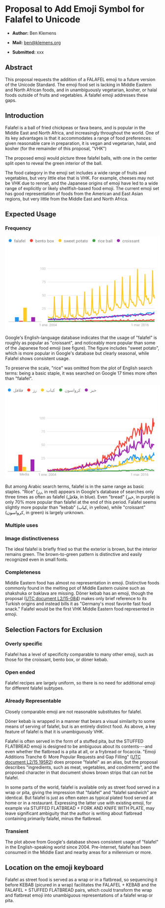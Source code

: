 Proposal to Add Emoji Symbol for **Falafel** to Unicode 
====================================================================

-   **Author:** Ben Klemens

-   **Mail:** ben@klemens.org

-   **Submitted:** xxx

Abstract
------------

This proposal requests the addition of a FALAFEL emoji to a future version of the
Unicode Standard.  The emoji food set is lacking in Middle Eastern and North African
foods, and in unambiguously vegetarian, kosher, or halal foods outside of fruits and
vegetables. A falafel emoji addresses these gaps.


Introduction
------------

Falafel is a ball of fried chickpeas or fava beans, and is popular in the Middle East
and North Africa, and increasingly throughout the world.  One of its key advantages is
that it accommodates a range of food preferences: given reasonable care in preparation,
it is vegan and vegetarian, halal, and kosher (for the remainder of this proposal, "VHK")

The proposed emoji would picture three falafel balls, with one in the center split open to
reveal the green interior of the ball.

The food category in the emoji set includes a wide range of fruits and vegetables, but
very little else that is VHK. For example, cheeses may not be VHK due to rennet, and the
Japanese origins of emoji have led to a wide range of explicitly or likely
shellfish-based food emoji. The current emoji set has good representation of foods
from the American and East Asian regions, but very little from the Middle East and
North Africa.

Expected Usage
------------

### Frequency

!["Falafel" is as common as "croissant" in Google's database](trends.png)

Google's English-language database indicates that the usage of "falafel" is roughly as popular as "croissant", and noticeably more popular than some of the Japanese food emoji (see figure). 
The figure includes "sweet potato", which is more popular in Google's database but clearly seasonal, while Falafel shows consistent usage.

To preserve the scale, "rice" was omitted from the plot of English search terms:
being a basic staple, it was searched on Google 17 times more often than "falafel".

!["Falafel" competes with basic staples in search popularity](atrends.png)

But among Arabic search terms, falafel is in the same range as basic staples.  "Rice"
(رز, in red) appears in Google's database of searches only three times as often as
falafel (فلافل, in blue).  Even "bread" (خبز, in purple) is only 70% more
popular than falafel at the end of this period. Falafel seems slightly more popular than "kebab" (كباب,
in yellow), while "croissant" (كرواسون, in green) is largely unknown.


### Multiple uses



### Image distinctiveness
The ideal falafel is briefly fried so that the exterior is brown, but the interior remains green. The brown-to-green pattern is distinctive and easily recognized even in small fonts.

### Completeness
Middle Eastern food has almost no representation in emoji. Distinctive foods
commonly found in the melting pot of Middle Eastern cuisine such as shakshuka or
baklava are missing.  Döner kebab has an emoji, though the proposal ([UTC document
L2/15-084](http://www.unicode.org/L2/L2015/15084-kebab.pdf)) makes only brief reference
to its Turkish origins and instead bills it as "Germany's most favorite fast food snack."
Falafel would be the first VHK Middle Eastern food represented in emoji.

Selection Factors for Exclusion
------------

### Overly specific

Falafel has a level of specificity comparable to many other emoji, such as those for
the croissant, bento box, or döner kebab.

### Open ended

Falafel recipes are largely uniform, so there is no need for additional emoji for different falafel subtypes.

### Already Representable

Closely comparable emoji are not reasonable substitutes for falafel.

Döner kebab is wrapped in a manner that bears a visual similarity to some means of
serving of falafel, but is an entirely distinct food.
As above, a key feature of falafel is that it is unambiguously VHK.

Falafel is often served in the form of a stuffed pita, but the STUFFED FLATBREAD
emoji is designed to be ambiguous about its contents---and even whether the flatbread is a
pita at all, or a frybread or focaccia. "Emoji Additions Tranche 6: More
Popular Requests and Gap Filling" ([UTC document L2/15 195R2](https://www.unicode.org/L2/L2015/15195r2-emoji-add-tranche6.pdf)) does propose "falafel" as an alias,
but the proposal describes "ingredients, such as meat, vegetables, and condiments",
and the proposed character in that document shows brown strips that can not be falafel.

In some parts of the world, falafel is available only as street food served in
a wrap or pita, giving the impression that "falafel" and "falafel sandwich" are identical.
But falafel is just as often eaten as typical plated food served at home
or in a restaurant. Expressing the latter use with existing emoji, for example via
STUFFED FLATBREAD + FORK AND KNIFE WITH PLATE, may leave significant ambiguity that
the author is writing about flatbread containing primarily falafel, minus the flatbread.

### Transient

The plot above from Google's database shows consistent usage of "falafel" in the
English-speaking world since 2004. Pre-Internet, falafel has been consumed in the
Middle East and nearby areas for a millennium or more.


Location on the emoji keyboard
------------

Falafel as street food is served as a wrap or in a flatbread, so sequencing it before KEBAB
(picured in a wrap) facilitates the FALAFEL + KEBAB and the FALAFEL + STUFFED FLATBREAD pairs, which could
transform the wrap and flatbreat emoji into unambiguous representations of a falafel wrap
or pita.
